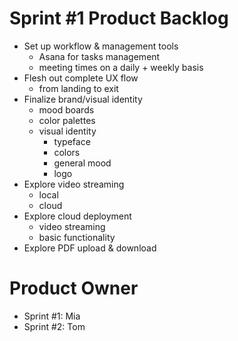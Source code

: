 # Sprint #1 Product Backlog

- Set up workflow & management tools
  - Asana for tasks management
  - meeting times on a daily + weekly basis
- Flesh out complete UX flow
  - from landing to exit
- Finalize brand/visual identity
  - mood boards
  - color palettes
  - visual identity
    - typeface
    - colors
    - general mood
    - logo
- Explore video streaming
  - local
  - cloud
- Explore cloud deployment
  - video streaming
  - basic functionality
- Explore PDF upload & download

# Product Owner

- Sprint #1: Mia
- Sprint #2: Tom
